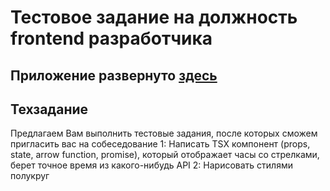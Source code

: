 # Тестовое задание на должность frontend разработчика

## Приложение развернуто [здесь](https://code-knight-test-task.vercel.app/)

## Техзадание
Предлагаем Вам выполнить тестовые задания, после которых сможем пригласить вас на собеседование
1: Написать TSX компонент (props, state, arrow function, promise), который отображает часы со стрелками, берет точное время из какого-нибудь API
2: Нарисовать стилями полукруг


